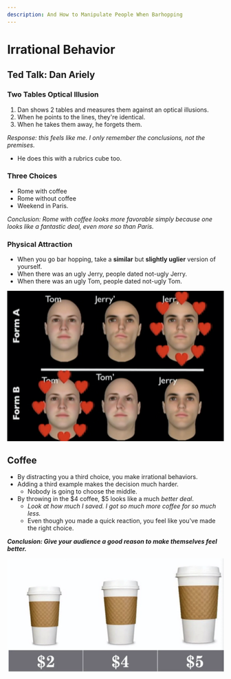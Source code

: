 ```yaml
---
description: And How to Manipulate People When Barhopping
---
```


# Irrational Behavior

## Ted Talk: Dan Ariely

### Two Tables Optical Illusion

1. Dan shows 2 tables and measures them against an optical illusions.
2. When he points to the lines, they're identical.
3. When he takes them away, he forgets them.

_Response: this feels like me. I only remember the conclusions, not the premises._&#x20;

* He does this with a rubrics cube too.&#x20;

### Three Choices

* Rome with coffee
* Rome without coffee
* Weekend in Paris.&#x20;

_Conclusion: Rome with coffee looks more favorable simply because one looks like a fantastic deal, even more so than Paris._

### Physical Attraction

* When you go bar hopping, take a **similar** but **slightly uglier** version of yourself.&#x20;
* When there was an ugly Jerry, people dated not-ugly Jerry.
* When there was an ugly Tom, people dated not-ugly Tom.

![](<../../../.gitbook/assets/image (343).png>)

## Coffee

* By distracting you a third choice, you make irrational behaviors.&#x20;
* Adding a third example makes the decision much harder.
  * Nobody is going to choose the middle.
* By throwing in the $4 coffee, $5 looks like a much _better deal_.
  * _Look at how much I saved. I got so much more coffee for so much less._
  * Even though you made a quick reaction, you feel like you've made the right choice.

_**Conclusion: Give your audience a good reason to make themselves feel better.**_&#x20;

![](<../../../.gitbook/assets/image (347).png>)



